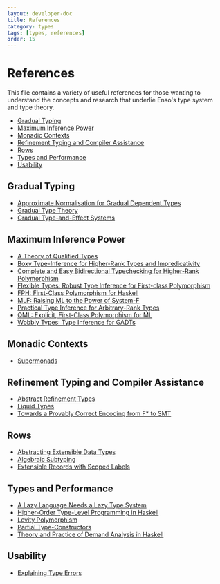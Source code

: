 ```yaml
---
layout: developer-doc
title: References
category: types
tags: [types, references]
order: 15
---
```


# References

This file contains a variety of useful references for those wanting to
understand the concepts and research that underlie Enso's type system and type
theory.

<!-- MarkdownTOC levels="2,3" autolink="true" -->

- [Gradual Typing](#gradual-typing)
- [Maximum Inference Power](#maximum-inference-power)
- [Monadic Contexts](#monadic-contexts)
- [Refinement Typing and Compiler Assistance](#refinement-typing-and-compiler-assistance)
- [Rows](#rows)
- [Types and Performance](#types-and-performance)
- [Usability](#usability)

<!-- /MarkdownTOC -->

## Gradual Typing

- [Approximate Normalisation for Gradual Dependent Types](https://arxiv.org/abs/1906.06469)
- [Gradual Type Theory](https://www.ccs.neu.edu/home/amal/papers/gtt.pdf)
- [Gradual Type-and-Effect Systems](https://pdfs.semanticscholar.org/fedf/ccecaa94d4bc502e9a7557b89a503fcb4b95.pdf)

## Maximum Inference Power

- [A Theory of Qualified Types](https://github.com/sdiehl/papers/blob/master/A_Theory_Of_Qualified_Types.pdf)
- [Boxy Type-Inference for Higher-Rank Types and Impredicativity](https://www.microsoft.com/en-us/research/publication/boxy-type-inference-for-higher-rank-types-and-impredicativity/)
- [Complete and Easy Bidirectional Typechecking for Higher-Rank Polymorphism](https://www.cl.cam.ac.uk/~nk480/bidir.pdf)
- [Flexible Types: Robust Type Inference for First-class Polymorphism](https://www.microsoft.com/en-us/research/publication/flexible-types-robust-type-inference-for-first-class-polymorphism/)
- [FPH: First-Class Polymorphism for Haskell](https://www.microsoft.com/en-us/research/publication/fph-first-class-polymorphism-for-haskell/)
- [MLF: Raising ML to the Power of System-F](http://gallium.inria.fr/~remy/work/mlf/icfp.pdf)
- [Practical Type Inference for Arbitrary-Rank Types](https://www.microsoft.com/en-us/research/publication/practical-type-inference-for-arbitrary-rank-types/)
- [QML: Explicit, First-Class Polymorphism for ML](https://www.microsoft.com/en-us/research/wp-content/uploads/2009/09/QML-Explicit-First-Class-Polymorphism-for-ML.pdf)
- [Wobbly Types: Type Inference for GADTs](https://www.microsoft.com/en-us/research/publication/wobbly-types-type-inference-for-generalised-algebraic-data-types/)

## Monadic Contexts

- [Supermonads](http://eprints.nottingham.ac.uk/36156/1/paper.pdf)

## Refinement Typing and Compiler Assistance

- [Abstract Refinement Types](http://goto.ucsd.edu/~rjhala/papers/abstract_refinement_types.pdf)
- [Liquid Types](https://patrickrondon.com/research/papers/rondon-liquid-types.pdf)
- [Towards a Provably Correct Encoding from F\* to SMT](https://prosecco.gforge.inria.fr/personal/hritcu/students/alejandro/report.pdf)

## Rows

- [Abstracting Extensible Data Types](http://ittc.ku.edu/~garrett/pubs/morris-popl2019-rows.pdf)
- [Algebraic Subtyping](https://www.cl.cam.ac.uk/~sd601/thesis.pdf)
- [Extensible Records with Scoped Labels](https://www.microsoft.com/en-us/research/wp-content/uploads/2016/02/scopedlabels.pdf)

## Types and Performance

- [A Lazy Language Needs a Lazy Type System](https://www.researchgate.net/publication/311648324_A_Lazy_Language_Needs_a_Lazy_Type_System_Introducing_Polymorphic_Contexts)
- [Higher-Order Type-Level Programming in Haskell](https://www.microsoft.com/en-us/research/publication/higher-order-type-level-programming-in-haskell/)
- [Levity Polymorphism](https://cs.brynmawr.edu/~rae/papers/2017/levity/levity-extended.pdf)
- [Partial Type-Constructors](https://cs.brynmawr.edu/~rae/papers/2019/partialdata/partialdata.pdf)
- [Theory and Practice of Demand Analysis in Haskell](https://www.microsoft.com/en-us/research/wp-content/uploads/2017/03/demand-jfp-draft.pdf)

## Usability

- [Explaining Type Errors](https://repository.brynmawr.edu/compsci_pubs/80/)
